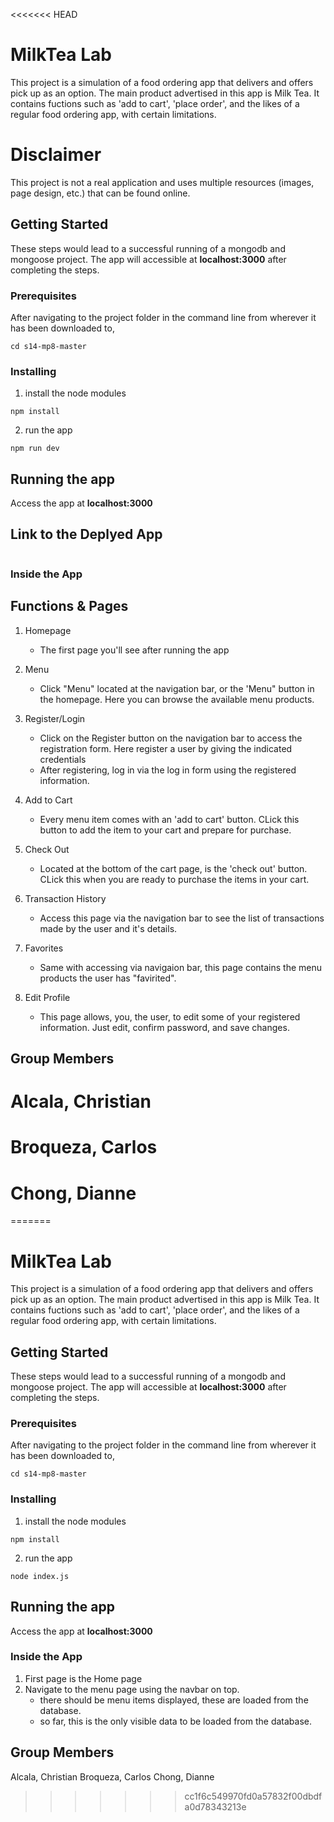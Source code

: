 <<<<<<< HEAD
# MilkTea Lab
This project is a simulation of a food ordering app that delivers and offers pick up as an option. The main product advertised in this app is Milk Tea. It contains fuctions such as 'add to cart', 'place order', and the likes of a regular food ordering app, with certain limitations.

# Disclaimer
This project is not a real application and uses multiple resources (images, page design, etc.) that can be found online.

## Getting Started

These steps would lead to a successful running of a mongodb and mongoose project. The app will accessible at **localhost:3000** after completing the steps.

### Prerequisites

After navigating to the project folder in the command line from wherever it has been downloaded to,

```
cd s14-mp8-master
```

### Installing

1. install the node modules

```
npm install
```

2. run the app

```
npm run dev
```

## Running the app

Access the app at **localhost:3000**

## Link to the Deplyed App
```

```

### Inside the App

## Functions & Pages

1. Homepage
    - The first page you'll see after running the app

2. Menu
    - Click "Menu" located at the navigation bar, or the 'Menu" button in the homepage. Here you can browse
      the available menu products.

3. Register/Login
    - Click on the Register button on the navigation bar to access the registration form. Here register a user
      by giving the indicated credentials
    - After registering, log in via the log in form using the registered information.

4. Add to Cart
    - Every menu item comes with an 'add to cart' button. CLick this button to add the item to your cart and 
      prepare for purchase.

5. Check Out
    - Located at the bottom of the cart page, is the 'check out' button. CLick this when you are ready to 
      purchase the items in your cart.

6. Transaction History
    - Access this page via the navigation bar to see the list of transactions made by the user and it's details.

7. Favorites
    - Same with accessing via navigaion bar, this page contains the menu products the user has "favirited".

8. Edit Profile
    - This page allows, you, the user, to edit some of your registered information. Just edit, confirm password,
      and save changes.


## Group Members
# Alcala, Christian
# Broqueza, Carlos
# Chong, Dianne



=======
# MilkTea Lab
This project is a simulation of a food ordering app that delivers and offers pick up as an option. The main product advertised in this app is Milk Tea. It contains fuctions such as 'add to cart', 'place order', and the likes of a regular food ordering app, with certain limitations.

## Getting Started

These steps would lead to a successful running of a mongodb and mongoose project. The app will accessible at **localhost:3000** after completing the steps.

### Prerequisites

After navigating to the project folder in the command line from wherever it has been downloaded to,

```
cd s14-mp8-master
```

### Installing

1. install the node modules

```
npm install
```

2. run the app

```
node index.js
```

## Running the app

Access the app at **localhost:3000**


### Inside the App

1. First page is the Home page
2. Navigate to the menu page using the navbar on top.
    - there should be menu items displayed, these are loaded from the database.
    - so far, this is the only visible data to be loaded from the database.



## Group Members
Alcala, Christian
Broqueza, Carlos
Chong, Dianne



>>>>>>> cc1f6c549970fd0a57832f00dbdfa0d78343213e
